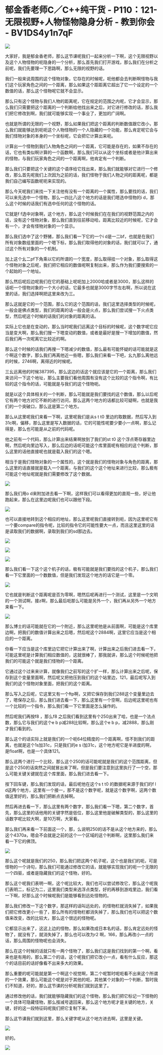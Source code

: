 # 郁金香老师C／C++纯干货 - P110：121-无限视野+人物怪物隐身分析 - 教到你会 - BV1DS4y1n7qF

![](img/3ce657300c5888833a551d0c5c031126_0.png)

大家好，我是郁金香老师，那么这节课呢我们一起来分析一下啊，这个无限视野以及这个人物怪物的呃隐身的一个分析，那么首先我们打开游戏，那么我们在分析之前呢，我们先要理一下思路啊，那么无限的视野的话。

我们一般来说周围的这个怪物对象，它存在的时候呢，呃他都会去判断啊怪物与我们这个玩家角色之间的一个距离，那么如果这个距距离它超出了它一个设定的一个数值的话，那么这个怪物呢它就不会显示。

那么只有这个怪物与我们人物的距离呢，它在规定的范围之内呢，它才会显示，那么我们只需要把这个距离的一个判断给他找出来之后，对它进行修改的话，那么我们把它修改到啊，我们就可能够实现一个事业了，更加的广阔啊。

也就是所谓的无限的一个视野，那么如果我们把这个距离的判断数值跟它改小，那么我们就能够达到呃呃这个人物怪物的一个人隐藏的一个功能，那么肯定呢它会与我们怪物对象的本身的一个坐标呢，它会把它计算出来呃。

计算出一个怪物到我们人物角色之间的一个距离，它可能是存在的，如果不存在的话，它也有类似啊计算的一个函数啊，那么我们可以从这个坐标或者是他计算出来的怪物，与我们玩家角色之间的一个距离啊，他肯定有一个判断。

那么我们只要把这个关键的这个语序给它找出来，那么我们就能够对它进行一个修改，那么首先呢我们上次因为之前的话，我们怪物于我们人物之间的距离呢，都是我们自己编写函数呢呃来实现的。

那么今天呢我们来找一下关注他有没有一个距离的一个属性，那么要找的话，我们可以来先选中一个怪物，那么一四比八这个地方的话是我们嗯选中怪物的i d，那么这个时候的话我们有选中任何的这个怪物的话。

它就是f f选中对象啊，这个地方，那么这个时候我们在在我们的视野范围之内的话，没有这个怪物对象，那么我们直到往前移动哈，距离比较近的时候呢，它才会有一个，才会有怪物对象的一个显示。

那么我们选中了这个野猪，那么我们看一下它的一个i d是一二bf，也就是在我们所有对象数组里面的一个嗯下标，那么我们取得他的对象的话，我们就可以了，通过这个所有对象的一个机制。

加上这个幺二pf下角乘以它的所谓的一个宽度，那么取得挂一个对象，那么取得这个怪物对象之后呢，我们把它相应的数值呢啊复制出来，那么作为我们要搜索的一个起始的一个地址。

那么然后呢后边呢我们在它的基础上呢呃加上2000哈或者是3000，那么这样的话呃一个怪物对象的一个大小的话，它最多也就是3000字节左右啊，所以说在这里的话，我们选择啊把这里来改为三。

那么这就是它的一个范围，那么它的这个范围的话，我们这里选择类型的时候呢，一般会是佛点类型，我们的距离的话一般会是火点，那么我们尝试搜一下火点类型，然后呢这个时候的话我们的对象的距离的话。

实际上它也是在变动的，那么当时呢我们远离这个目标的时候呢，这个数字呢它应当是变大啊，那么我们搜一下嗯变动的数值，或者是最好是搜一下增加的数值，然后我们再一次呢离它比较近的啊。

那么这个时候的话我们再搜一下嗯减少的数值，那么最有可能怀疑的话可能就是这个啊这个数字，那么我们再离他近一些嗯，那么我们来看一下吧，幺九那么离他远的时候，2746啊，离得近的时候呢。

三幺远离他的时候387395，那么这边的话这个就应该是它的一个距离，那么我们来访问一下这个地址，那么主要我们看他周围有没有这个比较的这个指令啊，有比较的这个指令的话，可能就是与我们的这个怪物呃。

就是以这个具体相关的一个判断，那么可能就是我们要找的这个数值，那么以后呢它有两个地方对它不断的进行访问，那么这两个地方的话都比较可疑啊，也就是我们的一个突破口，那么这是第二个地方。

那么从这里呢我们来看一下啊，这里呢我们是从s t t0 里边的取数据，然后写入到31c啊，偏移，那么这里是写入数据的话，它的可能性呢要少要小一点啊，那么记得是，那么也可能是从之前的代码呢。

他之前有一个代码，那么计算出来结果啊放到了我们的st t0 这个浮点寄存器里边啊，然后呢向里边写入，那么后边的话呃可能这个库里面呢有相应的这个判断，那么这里的话他直接呢也就是载入我们的这个嗯。

相当于是我们怪物对象的一个属性的，这个就是我们的怪物对象与角色的距离，那么这里的话直接就是载入一个距离，与我们的这个这个地址来进行比较，那么极有可能这个地址呢就是我们需要修改了这个数据。



![](img/3ce657300c5888833a551d0c5c031126_2.png)

那么我们用o d来附加进去看一下啊，这样我们可以看得更加的直观一些，好让他跑起来，那么在这里边呢我们也可以跟他下段。



![](img/3ce657300c5888833a551d0c5c031126_4.png)

也可以直接地转到这个相应的地址，那么这里呢我们直接转到呃，因为这里呢它有一个要compare的指令呢，比较的指令它的可能性要大一点，而且这里这里的话是读取我们的数据啊，录取到我们的sd那边去。



![](img/3ce657300c5888833a551d0c5c031126_6.png)

![](img/3ce657300c5888833a551d0c5c031126_7.png)

![](img/3ce657300c5888833a551d0c5c031126_8.png)

那么我们看一下这个这个机子的话，极有可能就是我们要找的这个机子，那么我们看一下它里面的一个数数值，但是我们发现这个地方的话它是一个零。



![](img/3ce657300c5888833a551d0c5c031126_10.png)

它也就是判断这个距离呢是否为零啊，嗯然后呢再进行一个测试，这里是一个文明的一个测试啊，接z啊，那么最后呃那么可能是另外一个，我们再从另外一个地方来看一下。



![](img/3ce657300c5888833a551d0c5c031126_12.png)

那么博士的话可能就在它的一个附近，那么这里呢他是从前面啊，可能是这个库里边啊，把我们的数值计算出来之后嗯，然后呢这个2884啊，这里它应当是这个相应的一个距离。

你看一下应当是这个库里边它把它计算出来了啊，计算出来之后我们进去看一下，可能这里呢是计算我们相应数值的，这就很棒了，那我就讲，那么这个时候呢他把我们的可能这个就是我们怪物的一个距离。

它通过这个过来来计算，就像我们之前写的这个扩一样，那么计算出来之后呢，保存到这个变量里面啊，然后呢又把他压到我们的这个站里边，121，最后呢写入到我们的这个怪物对象里面，把我们的这个距离。

那么写入之后呢，它这里又有一个ftp啊，又把它保存到我们288这个变量里边去了，嗯保存之后，那么我们进去看一下，那么这里有一个空啊，后边呢这里呢也有一个比较的一个指令，那么我们看一下它里面是怎么操作的。

然后呢我们再按f8 ，那么f8 之后我们看到这里有个250出来了哈，也是一个法点数，那么它与我们的这个e b p减288比较啊，那么这个e b p，减2888，那么刚才我们看到的。

那么这个的话实际上就是我们的一个呃64位精度的一个距离啊，怪不到我们的距离，也就是这个1s加31c，只是我们的e s i加31c，这个地方呢它是半进度的啊，是float啊，也是一个具体121。

那么这两个进行一个比较，那么这个250的话可能呢就是我们的这个范围距离，但是这个250的话突然之间就冒出来了啊，但是我们要注意到这里执行了一个空，那么可能关键关键就在这个库里面，那么我们进去看一下。

按下回车键，那么我们发现的话，最后呢他在这个s t t0 的数据呢来源于我们的f l d这两个地方，这里有一个接一，那不是这个数字呢，就是这个数字啊，这两个数值这里好的，那么我们把断点去掉啊。

然后再进去看一下，那么这里有两个数字，那么我们看一下嗯，第二个数字，首先，那么这里的话他用的关键字然是低位，那么这里他是破解类型的，那么这里的话数字呢比较大啊，是10万啊，大家看。

那么我们再来看一下前面这一个，那，么说明250的话不是从这个地方来的，那么这个4370a，嗯会不会就是之前的这个一个区域的这个判断啊，这里那么我们来看一下它的佛顶。



![](img/3ce657300c5888833a551d0c5c031126_14.png)

那么这个呢就是我们的250，那么我们把这两个机子呢，这个也是我们的呃，可是怪物的一个诗句，那么我们可能通过修改它的话，就能够实现我们的呃一个无限的一个四驱，或者是隐藏我们的这个怪物，好的。

那么这个呢我们表明一啊，这个呢比较大，我们也可以尝试修改它，那么这个呢我们表明二，标记为二，这里我们类型来选浮点类型，好的再移到游戏里边，我们看一下啊，好那么这个时候呢我们是能够看到远处怪物的。

那么我们修改一下这个数字，那这样的话叫远处的，的怪物栏就消失掉了，如果我们把它修改更小一些了，那么所有的怪物栏都消失掉了，那么我们也可以把这个数值来改变，改的比较大，那么这个很远的怪物呢。

它都显示出来了，这这上边的怪物，那么如果改成日本名的话，那么肯定远处的怪物了，就没有了，就消失掉了，那么也可以改为r2 啊，166，那么再改小一点的话，那么周围的怪物呢也会消失。

那么在这个时候的话就只有一两个怪物了，那么我们这是我们找到的第一个啊，看来也是有用的，那么第二个的话，这个呢我们把它改小一点，看有什么反应，那这个的话目前的话好像看不出来多大的效果。

那么重要的呢可能就是第一个啊这个视觉啊，第二个呢暂时呢呃看不出来这个所谓的一个效果，那么可能这个呢是对于其他的呃，其他某个对象的一个判断，暂时我们不知道，好的，那么这节课的分析呢我们就到这里了。

通过修改他的话，我们就能够隐藏我们的这个怪物，那么我们把它标记一下怪物的一个具体可隐藏怪物，那么按减号退回来，那么这个地方呢才是关键的地方，关键，好的这一段特征码呢我们把它复制下来。

那么这节课我们就到这里，那么关键字呢从这个地方进去啊，这里是关键。

![](img/3ce657300c5888833a551d0c5c031126_16.png)

好的。

![](img/3ce657300c5888833a551d0c5c031126_18.png)